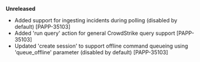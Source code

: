 **Unreleased**

* Added support for ingesting incidents during polling (disabled by default) [PAPP-35103]
* Added 'run query' action for general CrowdStrike query support [PAPP-35103]
* Updated 'create session' to support offline command queueing using 'queue_offline' parameter (disabled by default) [PAPP-35103]
